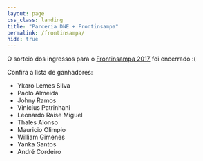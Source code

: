```yaml
---
layout: page
css_class: landing
title: "Parceria DNE + Frontinsampa"
permalink: /frontinsampa/
hide: true
---
```


O sorteio dos ingressos para o [Frontinsampa 2017](http://www.frontinsampa.com.br/) foi encerrado :(

Confira a lista de ganhadores:

- Ykaro Lemes Silva
- Paolo Almeida
- Johny Ramos
- Vinicius Patrinhani
- Leonardo Raise Miguel
- Thales Alonso
- Mauricio Olimpio
- William Gimenes
- Yanka Santos
- André Cordeiro